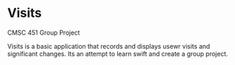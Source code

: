 # Visits
CMSC 451 Group Project

Visits is a basic application that records and displays usewr visits and significant changes.  Its an attempt to learn swift and create a group project.
